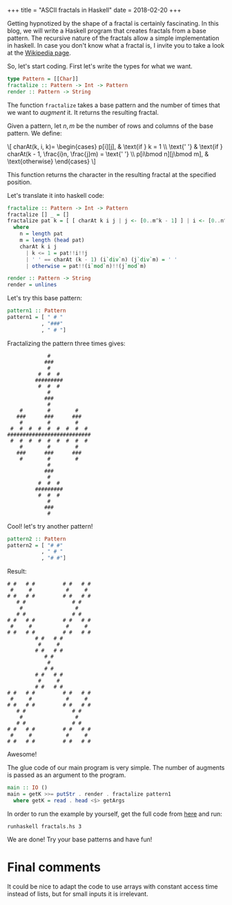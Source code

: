 +++
title = "ASCII fractals in Haskell"
date = 2018-02-20
+++

Getting hypnotized by the shape of a fractal is certainly fascinating. In this
blog, we will write a Haskell program that creates fractals from a base pattern.
The recursive nature of the fractals allow a simple implementation in haskell.
In case you don't know what a fractal is, I invite you to take a look at the
[Wikipedia page](https://en.wikipedia.org/wiki/Fractal).

So, let's start coding. First let's write the types for what we want.

```haskell
type Pattern = [[Char]]
fractalize :: Pattern -> Int -> Pattern
render :: Pattern -> String
```

The function `fractalize` takes a base pattern and the number of times that we
want to *augment* it. It returns the resulting fractal.

Given a pattern, let $n, m$ be the number of rows and columns of the base
pattern. We define:

\\[
charAt(k, i, k)=
\begin{cases}
p[i][j], & \text{if } k = 1 \\\\
\text{' '}  & \text{if } charAt(k - 1, \frac{i}n, \frac{j}m) = \text{' '} \\\\
p[i\bmod n][j\bmod m], & \text{otherwise}
\end{cases}
\\]

This function returns the character in the resulting fractal at the specified
position.

Let's translate it into haskell code:

```haskell
fractalize :: Pattern -> Int -> Pattern
fractalize [] _ = []
fractalize pat k = [ [ charAt k i j | j <- [0..m^k - 1] ] | i <- [0..n^k - 1] ]
  where
    n = length pat
    m = length (head pat)
    charAt k i j
      | k <= 1 = pat!!i!!j
      | ' ' == charAt (k - 1) (i`div`n) (j`div`m) = ' '
      | otherwise = pat!!(i`mod`n)!!(j`mod`m)

render :: Pattern -> String
render = unlines
```

Let's try this base pattern:

```haskell
pattern1 :: Pattern
pattern1 = [ " # "
           , "###"
           , " # "]
```
Fractalizing the pattern three times gives:

```
             #
            ###
             #
          #  #  #
         #########
          #  #  #
             #
            ###
             #
    #        #        #
   ###      ###      ###
    #        #        #
 #  #  #  #  #  #  #  #  #
###########################
 #  #  #  #  #  #  #  #  #
    #        #        #
   ###      ###      ###
    #        #        #
             #
            ###
             #
          #  #  #
         #########
          #  #  #
             #
            ###
             #
```

Cool! let's try another pattern!

```haskell
pattern2 :: Pattern
pattern2 = [ "# #"
           , " # "
           , "# #"]
```
Result:
```
# #   # #         # #   # #
 #     #           #     #
# #   # #         # #   # #
   # #               # #
    #                 #
   # #               # #
# #   # #         # #   # #
 #     #           #     #
# #   # #         # #   # #
         # #   # #
          #     #
         # #   # #
            # #
             #
            # #
         # #   # #
          #     #
         # #   # #
# #   # #         # #   # #
 #     #           #     #
# #   # #         # #   # #
   # #               # #
    #                 #
   # #               # #
# #   # #         # #   # #
 #     #           #     #
# #   # #         # #   # #
```

Awesome!

The glue code of our main program is very simple. The number of augments is passed
as an argument to the program.

```haskell
main :: IO ()
main = getK >>= putStr . render . fractalize pattern1
  where getK = read . head <$> getArgs
```

In order to run the example by yourself, get the full code from [here](https://gitlab.com/snippets/1699946) and run:

```
runhaskell fractals.hs 3
```

We are done! Try your base patterns and have fun!


# Final comments

It could be nice to adapt the code to use arrays with constant access time
instead of lists, but for small inputs it is irrelevant.
